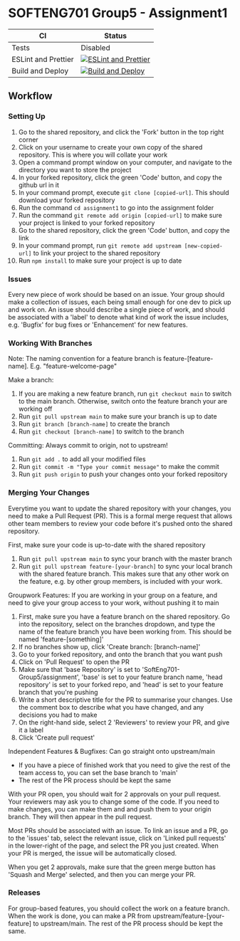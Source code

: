 # SOFTENG701 Group5 - Assignment1
| CI                  | Status   |
| ------------------- | -------- |
| Tests               | Disabled |
| ESLint and Prettier |  [![ESLint and Prettier](https://github.com/SoftEng701-Group5/assignment1/actions/workflows/eslint_and_prettier.yml/badge.svg?branch=main)](https://github.com/SoftEng701-Group5/assignment1/actions/workflows/eslint_and_prettier.yml) |
| Build and Deploy    | [![Build and Deploy](https://github.com/SoftEng701-Group5/assignment1/actions/workflows/build_and_deploy.yml/badge.svg?branch=main)](https://github.com/SoftEng701-Group5/assignment1/actions/workflows/build_and_deploy.yml) |

## Workflow

### Setting Up
1) Go to the shared repository, and click the 'Fork' button in the top right corner
2) Click on your username to create your own copy of the shared repository. This is where you will collate your work
3) Open a command prompt window on your computer, and navigate to the directory you want to store the project
4) In your forked repository, click the green 'Code' button, and copy the github url in it
5) In your command prompt, execute `git clone [copied-url]`. This should download your forked repository
6) Run the command `cd assignment1` to go into the assignment folder
7) Run the command `git remote add origin [copied-url]` to make sure your project is linked to your forked repository
8) Go to the shared repository, click the green 'Code' button, and copy the link
9) In your command prompt, run `git remote add upstream [new-copied-url]` to link your project to the shared repository
10) Run `npm install` to make sure your project is up to date

### Issues
Every new piece of work should be based on an issue. Your group should make a collection of issues, each being small enough for one dev to pick up and work on. An issue should describe a single piece of work, and should be associated with a 'label' to denote what kind of work the issue includes, e.g. 'Bugfix' for bug fixes or 'Enhancement' for new features.

### Working With Branches
Note: The naming convention for a feature branch is feature-[feature-name]. E.g. "feature-welcome-page"

Make a branch:
1) If you are making a new feature branch, run `git checkout main` to switch to the main branch. Otherwise, switch onto the feature branch your are working off
2) Run `git pull upstream main` to make sure your branch is up to date
3) Run `git branch [branch-name]` to create the branch
4) Run `git checkout [branch-name]` to switch to the branch

Committing: Always commit to origin, not to upstream!
1) Run `git add .` to add all your modified files
2) Run `git commit -m "Type your commit message"` to make the commit
3) Run `git push origin` to push your changes onto your forked repository

### Merging Your Changes
Everytime you want to update the shared repository with your changes, you need to make a Pull Request (PR). This is a formal merge request that allows other team members to review your code before it's pushed onto the shared repository.

First, make sure your code is up-to-date with the shared repository
1) Run `git pull upstream main` to sync your branch with the master branch
2) Run `git pull upstream feature-[your-branch]` to sync your local branch with the shared feature branch. This makes sure that any other work on the feature, e.g. by other group members, is included with your work.

Groupwork Features: If you are working in your group on a feature, and need to give your group access to your work, without pushing it to main 
1) First, make sure you have a feature branch on the shared repository. Go into the repository, select on the branches dropdown, and type the name of the feature branch you have been working from. This should be named 'feature-[something]'
2) If no branches show up, click 'Create branch: [branch-name]'
3) Go to your forked repository, and onto the branch that you want push
4) Click on 'Pull Request' to open the PR
5) Make sure that 'base Repository' is set to 'SoftEng701-Group5/assignment', 'base' is set to your feature branch name, 'head repository' is set to your forked repo, and 'head' is set to your feature branch that you're pushing
6) Write a short descriptive title for the PR to summarise your changes. Use the comment box to describe what you have changed, and any decisions you had to make
7) On the right-hand side, select 2 'Reviewers' to review your PR, and give it a label
8) Click 'Create pull request'

Independent Features & Bugfixes: Can go straight onto upstream/main
- If you have a piece of finished work that you need to give the rest of the team access to, you can set the base branch to 'main'
- The rest of the PR process should be kept the same

With your PR open, you should wait for 2 approvals on your pull request. Your reviewers may ask you to change some of the code. If you need to make changes, you can make them and and push them to your origin branch. They will then appear in the pull request.

Most PRs should be associated with an issue. To link an issue and a PR, go to the 'issues' tab, select the relevant issue, click on 'Linked pull requests' in the lower-right of the page, and select the PR you just created. When your PR is merged, the issue will be automatically closed.

When you get 2 approvals, make sure that the green merge button has 'Squash and Merge' selected, and then you can merge your PR.

### Releases
For group-based features, you should collect the work on a feature branch. When the work is done, you can make a PR from upstream/feature-[your-feature] to upstream/main. The rest of the PR process should be kept the same.

